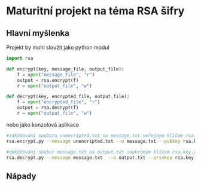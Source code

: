 # Maturitní projekt na téma RSA šifry

## Hlavní myšlenka 
Projekt by mohl sloužit jako python modul
```python
import rsa 

def encrypt(key, message_file, output_file):
	f = open("message_file", "r")
	output = rsa.encrypt(f)
	r = open("output_file", "w")

def decrypt(key, encrypted_file, output_file):
	f = open("encrypted_file", "r")
	output = rsa.decrypt(f)
	r = open("output_file", "w")
```
nebo jako konzolová aplikace 
```bash
#zakódování souboru unencripted.txt na message.txt veřejným klíčem rsa.key 
rsa.encrypt.py --message unencripted.txt --o message.txt --pubkey rsa.key

#dekódování soubor message.txt na output.txt soukromým klíčem rsa.key.pub
rsa.decrypt.py --message message.txt  --o output.txt --privkey rsa.key.pub
```

## Nápady
